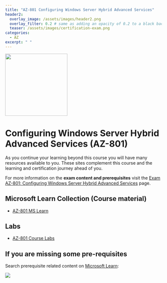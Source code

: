 ```yaml
---
title: "AZ-801 Configuring Windows Server Hybrid Advanced Services"
header2:
  overlay_image: /assets/images/header2.png
  overlay_filter: 0.2 # same as adding an opacity of 0.2 to a black background
  teaser: /assets/images/certification-exam.png
categories:
  - AZ
excerpt: " "
---
```

<img src="../../assets/images/certification-exam.png" width="200" height="200">

# Configuring Windows Server Hybrid Advanced Services (AZ-801)

As you continue your learning beyond this course you will have many resources available to you. These sites complement this course and the learning and certification journey ahead of you.

For more information on the **exam content and prerequisites** visit the [Exam AZ-801: Configuring Windows Server Hybrid Advanced Services](https://learn.microsoft.com/en-us/certifications/exams/az-801) page.

## Microsoft Learn Collection (Course material)
- [AZ-801 MS Learn](https://aka.ms/courseAZ-801)

## Labs
- [AZ-801 Course Labs](https://microsoftlearning.github.io/AZ-801-Configuring-Windows-Server-Hybrid-Advanced-Services/)

## If you are missing some pre-requisites
Search prerequisite related content on [Microsoft Learn](https://learn.microsoft.com/en-us/training/browse/):

<img src="../../assets/images/learn-search.png">